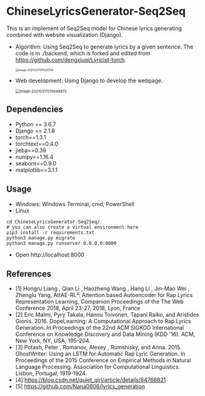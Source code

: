 # ChineseLyricsGenerator-Seq2Seq

This is an implement of Seq2Seq model for Chinese lyrics generating combined with website visualization (Django).

- Algorithm: Using Seq2Seq to generate lyrics by a given sentence. The code is in ./backend, which is forked and edited from https://github.com/dengxiuqi/Lyricist-torch.

  <img src="https://i.loli.net/2021/03/17/zsRJXTFKjmWevYk.png" alt="image-20210317015320194" style="zoom:50%;" />

- Web development: Using Django to develop the webpage.

  <img src="https://i.loli.net/2021/03/17/vxiLpRWPISmYaMs.png" alt="image-20210317015648875" style="zoom: 67%;" />

## Dependencies

- Python == 3.6.7
- Django == 2.1.8
- torch==1.3.1
- torchtext==0.4.0
- jieba==0.39
- numpy==1.16.4
- seaborn==0.9.0
- matplotlib==3.1.1

## Usage

- Windows: Windows Terminal, cmd, PowerShell
- Linux

```
cd ChineseLyricsGenerator-Seq2Seq/
# you can also create a virtual environment here
pip3 install -r requirements.txt
python3 manage.py migrate
python3 manage.py runserver 0.0.0.0:8000
```

- Open http://localhost:8000

## References

- [1] Hongru Liang , Qian Li , Haozheng Wang , Hang Li , Jin-Mao Wei ,  Zhenglu Yang, AttAE-RL²: Attention based Autoencoder for Rap Lyrics  Representation Learning, Companion Proceedings of the The Web Conference  2018, April 23-27, 2018, Lyon, France
- [2] Eric Malmi, Pyry Takala, Hannu Toivonen, Tapani Raiko, and  Aristides Gionis. 2016. DopeLearning: A Computational Approach to Rap  Lyrics Generation. In Proceedings of the 22nd ACM SIGKDD International  Conference on Knowledge Discovery and Data Mining (KDD '16). ACM, New  York, NY, USA, 195-204.
- [3] Potash, Peter , Romanov, Alexey , Rumshisky, and Anna. 2015.  GhostWriter: Using an LSTM for Automatic Rap Lyric Generation. In  Proceedings of the 2015 Conference on Empirical Methods in Natural  Language Processing. Association for Computational Linguistics. Lisbon,  Portugal, 1919-1924.
- [4] https://blog.csdn.net/quiet_girl/article/details/84768821
- [5] https://github.com/Nana0606/lyrics_generation